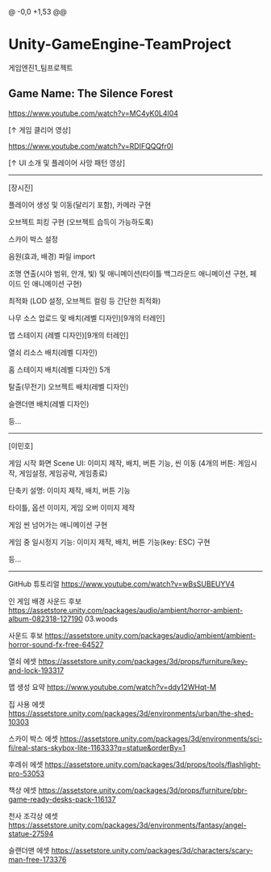 @ -0,0 +1,53 @@
# Unity-GameEngine-TeamProject
게임엔진1_팀프로젝트

Game Name: The Silence Forest
------------------------------------------------
https://www.youtube.com/watch?v=MC4yK0L4l04

[↑ 게임 클리어 영상]

https://www.youtube.com/watch?v=RDIFQQQfr0I

[↑ UI 소개 및 플레이어 사망 패턴 영상]

------------------------------------------------
[장시진]

플레이어 생성 및 이동(달리기 포함), 카메라 구현

오브젝트 피킹 구현 (오브젝트 습득이 가능하도록)

스카이 박스 설정

음원(효과, 배경) 파일 import

조명 연출(시야 범위, 안개, 빛) 및 애니메이션(타이틀 백그라운드 애니메이션 구현, 페이드 인 애니메이션 구현)

최적화 (LOD 설정, 오브젝트 컬링 등 간단한 최적화)

나무 소스 업로드 및 배치(레벨 디자인)[9개의 터레인]

맵 스테이지 (레벨 디자인)[9개의 터레인]

열쇠 리소스 배치(레벨 디자인)

홈 스테이지 배치(레벨 디자인) 5개 

탈출(무전기) 오브젝트 배치(레벨 디자인)

슬랜더맨 배치(레벨 디자인)

등...

------------------------------------------------
[이민호]

게임 시작 화면 Scene UI: 이미지 제작, 배치, 버튼 기능, 씬 이동 (4개의 버튼: 게임시작, 게임설정, 게임공략, 게임종료)

단축키 설명: 이미지 제작, 배치, 버튼 기능

타이틀, 옵션 이미지, 게임 오버 이미지 제작

게임 씬 넘어가는 애니메이션 구현

게임 중 일시정지 기능: 이미지 제작, 배치, 버튼 기능(key: ESC) 구현 

등...

------------------------------------------------

GitHub 튜토리얼
https://www.youtube.com/watch?v=wBsSUBEUYV4

인 게임 배경 사운드 후보
https://assetstore.unity.com/packages/audio/ambient/horror-ambient-album-082318-127190
03.woods

사운드 후보
https://assetstore.unity.com/packages/audio/ambient/ambient-horror-sound-fx-free-64527

열쇠 에셋
https://assetstore.unity.com/packages/3d/props/furniture/key-and-lock-193317

맵 생성 요약
https://www.youtube.com/watch?v=ddy12WHqt-M

집 사용 에셋 
https://assetstore.unity.com/packages/3d/environments/urban/the-shed-10303

스카이 박스 에셋
https://assetstore.unity.com/packages/3d/environments/sci-fi/real-stars-skybox-lite-116333?q=statue&orderBy=1

후레쉬 에셋
https://assetstore.unity.com/packages/3d/props/tools/flashlight-pro-53053

책상 에셋
https://assetstore.unity.com/packages/3d/props/furniture/pbr-game-ready-desks-pack-116137

천사 조각상 에셋
https://assetstore.unity.com/packages/3d/environments/fantasy/angel-statue-27594

슬랜더맨 에셋
https://assetstore.unity.com/packages/3d/characters/scary-man-free-173376
